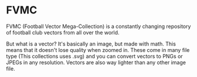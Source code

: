 # FVMC
FVMC (Football Vector Mega-Collection) is a constantly changing repository of football club vectors from all over the world. 

But what is a vector?
It's basically an image, but made with math. This means that it doesn't lose quality when zoomed in. These come in many file type (This collections uses .svg) and you can convert vectors to PNGs or JPEGs in any resolution. Vectors are also way lighter than any other image file.
